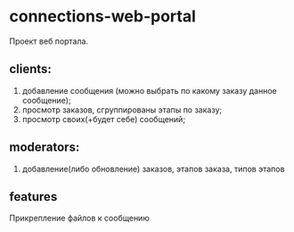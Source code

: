 
# connections-web-portal
Проект веб портала.

## clients:
1. добавление сообщения (можно выбрать по какому заказу данное сообщение);
2. просмотр заказов, сгруппированы этапы по заказу;
3. просмотр своих(+будет себе) сообщений;

## moderators:
1. добавление(либо обновление) заказов, этапов заказа, типов этапов
## features
Прикрепление файлов к сообщению
